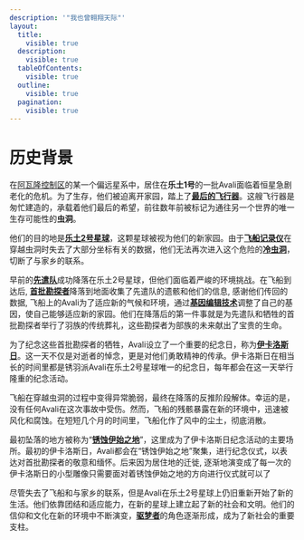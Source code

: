 ```yaml
---
description: '"我也曾翱翔天际"'
layout:
  title:
    visible: true
  description:
    visible: true
  tableOfContents:
    visible: true
  outline:
    visible: true
  pagination:
    visible: true
---
```


# 历史背景

在[阿瓦隆控制区](https://avali.fandom.com/wiki/Factions#Avali\_Illuminate)的某一个偏远星系中，居住在**乐土1号**的一批Avali面临着恒星急剧老化的危机。为了生存，他们被迫离开家园，踏上了[**最后的飞行器**](../ming-ci-jie-shi/zui-hou-de-fei-xing-qi.md)。这艘飞行器是匆忙建造的，承载着他们最后的希望，前往数年前被标记为通往另一个世界的唯一生存可能性的**虫洞**。



他们的目的地是[**乐土2号星球**](../ming-ci-jie-shi/le-tu-2-hao-xing-qiu.md)，这颗星球被视为他们的新家园。由于[**飞船记录仪**](../ming-ci-jie-shi/fei-chuan-ji-lu-yi.md)在穿越虫洞时失去了大部分坐标有关的数据，他们无法再次进入这个危险的[**冷虫洞**](../ming-ci-jie-shi/leng-chong-dong.md)，切断了与家乡的联系。



早前的[**先遣队**](../ming-ci-jie-shi/xian-qian-dui.md)成功降落在乐土2号星球，但他们面临着严峻的环境挑战。在飞船到达后, [**首批勘探者**](../ming-ci-jie-shi/shou-pi-kan-tan-zhe.md)降落到地面收集了先遣队的遗骸和他们的信息, 感谢他们传回的数据, 飞船上的Avali为了适应新的气候和环境，通过[**基因编辑技术**](../ming-ci-jie-shi/ji-yin-bian-ji-ji-shu.md)调整了自己的基因，使自己能够适应新的家园。他们在降落后的第一件事就是为先遣队和牺牲的首批勘探者举行了羽族的传统葬礼，这些勘探者为部族的未来献出了宝贵的生命。



为了纪念这些首批勘探者的牺牲，Avali设立了一个重要的纪念日，称为[**伊卡洛斯日**](../ming-ci-jie-shi/yi-ka-luo-si-ri.md)。这一天不仅是对逝者的悼念，更是对他们勇敢精神的传承。伊卡洛斯日在相当长的时间里都是锈羽派Avali在乐土2号星球唯一的纪念日，每年都会在这一天举行隆重的纪念活动。



飞船在穿越虫洞的过程中变得异常脆弱，最终在降落的反推阶段解体。幸运的是，没有任何Avali在这次事故中受伤。然而，飞船的残骸暴露在新的环境中，迅速被风化和腐蚀。在短短几个月的时间里，飞船化作了风中的尘土，彻底消散。



最初坠落的地方被称为“[**锈蚀伊始之地**](../ming-ci-jie-shi/xiu-shi-yi-shi-zhi-di.md)”，这里成为了伊卡洛斯日纪念活动的主要场所。最初的伊卡洛斯日，Avali都会在“锈蚀伊始之地”聚集，进行纪念仪式，以表达对首批勘探者的敬意和缅怀。后来因为居住地的迁徙, 逐渐地演变成了每一次的伊卡洛斯日的小型雕像只需要面对着锈蚀伊始之地的方向进行仪式就可以了



尽管失去了飞船和与家乡的联系，但是Avali在乐土2号星球上仍旧重新开始了新的生活。他们依靠团结和适应能力，在新的星球上建立起了新的社会和文明。他们的信仰和文化在新的环境中不断演变，[**驱梦者**](../ming-ci-jie-shi/qu-meng-zhe.md)的角色逐渐形成，成为了新社会的重要支柱。
